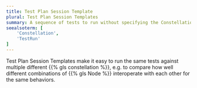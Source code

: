 ```yaml
---
title: Test Plan Session Template
plural: Test Plan Session Templates
summary: A sequence of tests to run without specifying the Constellation.
seealsoterm: [
    'Constellation',
    'TestRun'
]
---
```


Test Plan Session Templates make it easy to run the same tests against multiple
different {{% gls constellation %}}, e.g. to compare how well different
combinations of {{% gls Node %}} interoperate with each other for the same
behaviors.
